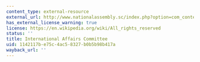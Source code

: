 ```yaml
---
content_type: external-resource
external_url: http://www.nationalassembly.sc/index.php?option=com_content&view=article&id=361:international-affairs-committee-iac&catid=71:committees-of-the-national-assembly&Itemid=2
has_external_license_warning: true
license: https://en.wikipedia.org/wiki/All_rights_reserved
status: ''
title: International Affairs Committee
uid: 1142117b-e75c-4ac5-8327-b0b5b98b417a
wayback_url: ''
---
```

